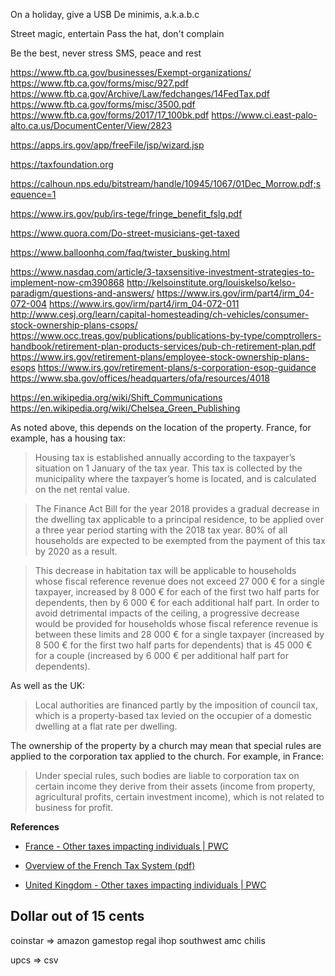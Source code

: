 On a holiday, give a USB
De minimis, a.k.a.b.c

Street magic, entertain
Pass the hat, don't complain

Be the best, never stress
SMS, peace and rest

https://www.ftb.ca.gov/businesses/Exempt-organizations/
https://www.ftb.ca.gov/forms/misc/927.pdf
https://www.ftb.ca.gov/Archive/Law/fedchanges/14FedTax.pdf
https://www.ftb.ca.gov/forms/misc/3500.pdf
https://www.ftb.ca.gov/forms/2017/17_100bk.pdf
https://www.ci.east-palo-alto.ca.us/DocumentCenter/View/2823

https://apps.irs.gov/app/freeFile/jsp/wizard.jsp

https://taxfoundation.org

https://calhoun.nps.edu/bitstream/handle/10945/1067/01Dec_Morrow.pdf;sequence=1

https://www.irs.gov/pub/irs-tege/fringe_benefit_fslg.pdf

https://www.quora.com/Do-street-musicians-get-taxed

https://www.balloonhq.com/faq/twister_busking.html

https://www.nasdaq.com/article/3-taxsensitive-investment-strategies-to-implement-now-cm390868
http://kelsoinstitute.org/louiskelso/kelso-paradigm/questions-and-answers/
https://www.irs.gov/irm/part4/irm_04-072-004
https://www.irs.gov/irm/part4/irm_04-072-011
http://www.cesj.org/learn/capital-homesteading/ch-vehicles/consumer-stock-ownership-plans-csops/
https://www.occ.treas.gov/publications/publications-by-type/comptrollers-handbook/retirement-plan-products-services/pub-ch-retirement-plan.pdf
https://www.irs.gov/retirement-plans/employee-stock-ownership-plans-esops
https://www.irs.gov/retirement-plans/s-corporation-esop-guidance
https://www.sba.gov/offices/headquarters/ofa/resources/4018

https://en.wikipedia.org/wiki/Shift_Communications
https://en.wikipedia.org/wiki/Chelsea_Green_Publishing


As noted above, this depends on the location of the property. France, for example, has a housing tax:

>Housing tax is established annually according to the taxpayer’s situation on 1 January of the tax year. This tax is collected by the municipality where the taxpayer’s home is located, and is calculated on the net rental value.

>The Finance Act Bill for the year 2018 provides a gradual decrease in the dwelling tax applicable to a principal residence, to be applied over a three year period starting with the 2018 tax year. 80% of all households are expected to be exempted from the payment of this tax by 2020 as a result.

>This decrease in habitation tax will be applicable to households whose fiscal reference revenue does not exceed 27 000 € for a single taxpayer, increased by 8 000 € for each of the first two half parts for dependents, then by 6 000 € for each additional half part. In order to avoid detrimental impacts of the ceiling, a progressive decrease would be provided for households whose fiscal reference revenue is between these limits and 28 000 € for a single taxpayer (increased by 8 500 € for the first two half parts for dependents) that is 45 000 € for a couple (increased by 6 000 € per additional half part for dependents).

As well as the UK:

>Local authorities are financed partly by the imposition of council tax, which is a property-based tax levied on the occupier of a domestic dwelling at a flat rate per dwelling.

The ownership of the property by a church may mean that special rules are applied to the corporation tax applied to the church. For example, in France:

>Under special rules, such bodies are liable to corporation tax on certain income they derive from their assets (income from property, agricultural profits, certain investment income), which is not related to business for profit. 

**References**

* [France - Other taxes impacting individuals | PWC](http://taxsummaries.pwc.com/ID/France-Individual-Other-Taxes)

* [Overview of the French Tax System (pdf)](https://www.impots.gouv.fr/portail/files/media/1_metier/5_international/french_tax_system.pdf)

* [United Kingdom - Other taxes impacting individuals | PWC](http://taxsummaries.pwc.com/ID/United-Kingdom-Individual-Other-Taxes)

## Dollar out of 15 cents

coinstar => amazon gamestop regal ihop southwest amc chilis

upcs => csv